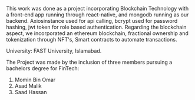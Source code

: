 This work was done as a project incorporating Blockchain Technology with a front-end app running through react-native, and 
mongodb running as our backend. Axiosinstance used for api calling, bcrypt used for password hashing, jwt token for role based
authentication. Regarding the blockchain aspect, we incorporated an ethereum blockchain, fractional ownership and tokenization
through NFT's, Smart contracts to automate transactions. 

University: FAST University, Islamabad.

The Project was made by the inclusion of three members pursuing a bachelors degree for FinTech:
1) Momin Bin Omar
2) Asad Malik
3) Saad Hassan
